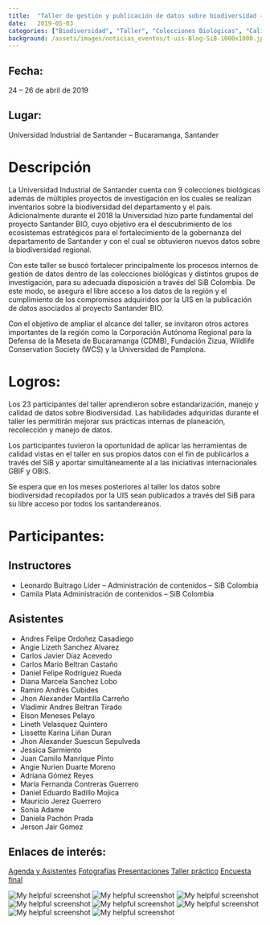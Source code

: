 ```yaml
---
title:  "Taller de gestión y publicación de datos sobre biodiversidad – Universidad Industrial de Santander"
date:   2019-05-03
categories: ["Biodiversidad", "Taller", "Colecciones Biológicas", "Calidad de datos", "2019"]
background: /assets/images/noticias_eventos/t-uis-Blog-SiB-1000x1000.jpg
---
```


## Fecha:
24 – 26 de abril de 2019

## Lugar:
Universidad Industrial de Santander – Bucaramanga, Santander

# Descripción

La Universidad Industrial de Santander cuenta con 9 colecciones biológicas además de múltiples proyectos de investigación en los cuales se realizan inventarios sobre la biodiversidad del departamento y el país. Adicionalmente durante el 2018 la Universidad hizo parte fundamental del proyecto Santander BIO, cuyo objetivo era el descubrimiento de los ecosistemas estratégicos para el fortalecimiento de la gobernanza del departamento de Santander y con el cual se obtuvieron nuevos datos sobre la biodiversidad regional.

Con este taller se buscó fortalecer principalmente los procesos internos de gestión de datos dentro de las colecciones biológicas y distintos grupos de investigación, para su adecuada disposición a través del SiB Colombia. De este modo, se asegura el libre acceso a los datos de la región y el cumplimiento de los compromisos adquiridos por la UIS en la publicación de datos asociados al proyecto Santander BIO.

Con el objetivo de ampliar el alcance del taller, se invitaron otros actores importantes de la región como la Corporación Autónoma Regional para la Defensa de la Meseta de Bucaramanga (CDMB), Fundación Zizua, Wildlife Conservation Society (WCS) y la Universidad de Pamplona.


# Logros:

Los 23 participantes del taller aprendieron sobre estandarización, manejo y calidad de datos sobre Biodiversidad. Las habilidades adquiridas durante el taller les permitirán mejorar sus prácticas internas de planeación, recolección y manejo de datos.

Los participantes tuvieron la oportunidad de aplicar las herramientas de calidad vistas en el taller en sus propios datos con el fin de publicarlos a través del SiB y aportar simultáneamente al a las iniciativas internacionales GBIF y OBIS.

Se espera que en los meses posteriores al taller los datos sobre biodiversidad recopilados por la UIS sean publicados a través del SiB para su libre acceso por todos los santandereanos.


# Participantes:

## Instructores

 - Leonardo Buitrago
   Líder – Administración de contenidos – SiB Colombia
 - Camila Plata
   Administración de contenidos – SiB Colombia
   
## Asistentes

 - Andres Felipe Ordoñez Casadiego
 - Angie Lizeth Sanchez Alvarez
 - Carlos Javier Díaz Acevedo
 - Carlos Mario Beltran Castaño
 - Daniel Felipe Rodriguez Rueda
 - Diana Marcela Sanchez Lobo
 - Ramiro Andrés Cubides
 - Jhon Alexander Mantilla Carreño
 - Vladimir Andres Beltran Tirado
 - Elson Meneses Pelayo
 - Lineth Velasquez Quintero
 - Lissette Karina Liñan Duran
 - Jhon Alexander Suescun Sepulveda
 - Jessica Sarmiento
 - Juan Camilo Manrique Pinto
 - Angie Nurien Duarte Moreno
 - Adriana Gómez Reyes
 - María Fernanda Contreras Guerrero
 - Daniel Eduardo Badillo Mojica
 - Mauricio Jerez Guerrero
 - Sonia Adame
 - Daniela Pachón Prada
 - Jerson Jair Gomez
 
## Enlaces de interés:

[Agenda y Asistentes](https://drive.google.com/drive/folders/180hI-X-cYXC-7CGZyvX2ehouiCUjN_vY)
[Fotografías](https://drive.google.com/drive/folders/1ISb8tgud6h4IWkafg_KlwxaBCY3Pnj--)
[Presentaciones](https://drive.google.com/drive/folders/1D6WBxuX70knQGxHxKtdUVBRlC5Wa7GUW)
[Taller práctico](https://drive.google.com/drive/folders/1icKScrp3kb7LM3JqnFBtXo_UxUAR1UFy)
[Encuesta final](https://drive.google.com/file/d/1fJaLZFmwxZaA1ILI-pXN3QzlmiPr5o1O/view)


![My helpful screenshot](/assets/images/noticias_eventos/universidad_industrial_de_santander/IMG_003-1024x683.jpg)
![My helpful screenshot](/assets/images/noticias_eventos/universidad_industrial_de_santander/Taller_UIS_SiB-11-1024x768.jpg)
![My helpful screenshot](/assets/images/noticias_eventos/universidad_industrial_de_santander/Taller_UIS_SiB-3-1024x768.jpg)
![My helpful screenshot](/assets/images/noticias_eventos/universidad_industrial_de_santander/Taller_UIS_SiB-4-1024x768.jpg)
![My helpful screenshot](/assets/images/noticias_eventos/universidad_industrial_de_santander/Taller_UIS_SiB-5-1024x768.jpg)
![My helpful screenshot](/assets/images/noticias_eventos/universidad_industrial_de_santander/Taller_UIS_SiB-6-751x1024.jpg)
![My helpful screenshot](/assets/images/noticias_eventos/universidad_industrial_de_santander/Taller_UIS_SiB-7-1024x768.jpg)
![My helpful screenshot](/assets/images/noticias_eventos/universidad_industrial_de_santander/Taller_UIS_SiB-8-1024x768.jpg)



